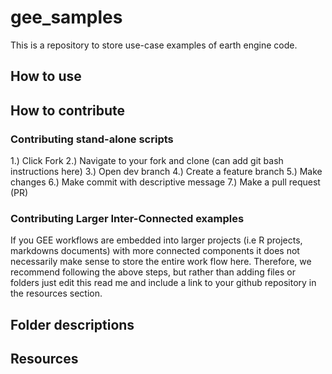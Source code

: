 # gee_samples

This is a repository to store use-case examples of earth engine code.

## How to use 

## How to contribute

### Contributing stand-alone scripts

1.) Click Fork
2.) Navigate to your fork and clone (can add git bash instructions here)
3.) Open dev branch
4.) Create a feature branch
5.) Make changes
6.) Make commit with descriptive message
7.) Make a pull request (PR)

### Contributing Larger Inter-Connected examples
If you GEE workflows are embedded into larger projects (i.e R projects, markdowns documents) with more connected components it does not necessarily make sense to store the entire work flow here. Therefore, we recommend following the above steps, but rather than adding files or folders just edit this read me and include a link to your github repository in the resources section.

## Folder descriptions

## Resources
